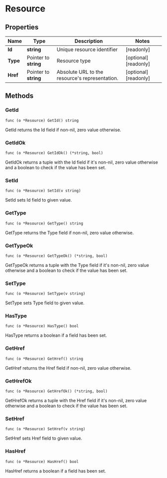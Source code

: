 # Resource



## Properties

|Name | Type | Description | Notes|
|------------ | ------------- | ------------- | -------------|
|**Id** | **string** | Unique resource identifier | [readonly] |
|**Type** | Pointer to **string** | Resource type | [optional] [readonly] |
|**Href** | Pointer to **string** | Absolute URL to the resource&#39;s representation. | [optional] [readonly] |

## Methods


### GetId

`func (o *Resource) GetId() string`

GetId returns the Id field if non-nil, zero value otherwise.

### GetIdOk

`func (o *Resource) GetIdOk() (*string, bool)`

GetIdOk returns a tuple with the Id field if it's non-nil, zero value otherwise
and a boolean to check if the value has been set.

### SetId

`func (o *Resource) SetId(v string)`

SetId sets Id field to given value.


### GetType

`func (o *Resource) GetType() string`

GetType returns the Type field if non-nil, zero value otherwise.

### GetTypeOk

`func (o *Resource) GetTypeOk() (*string, bool)`

GetTypeOk returns a tuple with the Type field if it's non-nil, zero value otherwise
and a boolean to check if the value has been set.

### SetType

`func (o *Resource) SetType(v string)`

SetType sets Type field to given value.

### HasType

`func (o *Resource) HasType() bool`

HasType returns a boolean if a field has been set.

### GetHref

`func (o *Resource) GetHref() string`

GetHref returns the Href field if non-nil, zero value otherwise.

### GetHrefOk

`func (o *Resource) GetHrefOk() (*string, bool)`

GetHrefOk returns a tuple with the Href field if it's non-nil, zero value otherwise
and a boolean to check if the value has been set.

### SetHref

`func (o *Resource) SetHref(v string)`

SetHref sets Href field to given value.

### HasHref

`func (o *Resource) HasHref() bool`

HasHref returns a boolean if a field has been set.



